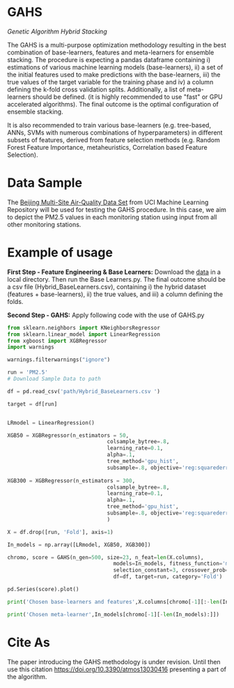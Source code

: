 # GAHS
*Genetic Algorithm Hybrid Stacking*

The GAHS is a multi-purpose optimization methodology resulting in the best combination of base-learners, features and meta-learners for ensemble stacking. The procedure is expecting a pandas dataframe containing i) estimations of various machine learning models (base-learners), ii) a set of the initial features used to make predictions with the base-learners, iii) the true values of the target variable for the training phase and iv) a column defining the k-fold cross validation splits. Additionally, a list of meta-learners should be defined. (it is highly recommended to use "fast" or GPU accelerated algorithms). The final outcome is the optimal configuration of ensemble stacking. 

It is also recommended to train various base-learners (e.g. tree-based, ANNs, SVMs with numerous combinations of hyperparameters) in different subsets of features, derived from feature selection methods (e.g. Random Forest Feature Importance, metaheuristics, Correlation based Feature Selection).

# Data Sample

The [Beijing Multi-Site Air-Quality Data Set](https://archive.ics.uci.edu/ml/datasets/Beijing+Multi-Site+Air-Quality+Data) from UCI Machine Learning Repository will be used for testing the GAHS procedure. In this case, we aim to depict the PM2.5 values in each monitoring station using input from all other monitoring stations.

# Example of usage

**First Step - Feature Engineering & Base Learners:**
Download the [data](https://archive.ics.uci.edu/ml/datasets/Beijing+Multi-Site+Air-Quality+Data) in a local directory. Then run the Base Learners.py. The final outcome should be a csv file (Hybrid_BaseLearners.csv), containing i) the hybrid dataset (features + base-learners), ii) the true values, and iii) a column defining the folds.

**Second Step - GAHS:** Apply following code with the use of GAHS.py

```python
from sklearn.neighbors import KNeighborsRegressor
from sklearn.linear_model import LinearRegression
from xgboost import XGBRegressor
import warnings

warnings.filterwarnings("ignore")

run = 'PM2.5'
# Download Sample Data to path

df = pd.read_csv('path/Hybrid_BaseLearners.csv ')

target = df[run]


LRmodel = LinearRegression()

XGB50 = XGBRegressor(n_estimators = 50, 
                                colsample_bytree=.8,
                                learning_rate=0.1,
                                alpha=.1,
                                tree_method='gpu_hist',
                                subsample=.8, objective='reg:squarederror')
                                
XGB300 = XGBRegressor(n_estimators = 300, 
                                colsample_bytree=.8,
                                learning_rate=0.1,
                                alpha=.1,
                                tree_method='gpu_hist',
                                subsample=.8, objective='reg:squarederror'
                                )

X = df.drop([run, 'Fold'], axis=1)

In_models = np.array([LRmodel, XGB50, XGB300]) 

chromo, score = GAHS(n_gen=500, size=23, n_feat=len(X.columns),
                                  models=In_models, fitness_function='mse',
                                  selection_constant=3, crossover_prob=0.7, mutation_prob=0.05,
                                  df=df, target=run, category='Fold')

pd.Series(score).plot()

print('Chosen base-learners and features',X.columns[chromo[-1][:-len(In_models)]])

print('Chosen meta-learner',In_models[chromo[-1][-len(In_models):]])
```
# Cite As
The paper introducing the GAHS methodology is under revision. Until then use this citation https://doi.org/10.3390/atmos13030416 presenting a part of the algorithm.
